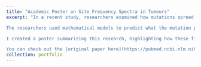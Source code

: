 ```yaml
---
title: "Academic Poster on Site Frequency Spectra in Tumours"
excerpt: "In a recent study, researchers examined how mutations spread within growing tumors. They focused on a genetic concept called the **site frequency spectrum (SFS)**, which helps scientists understand how common or rare certain mutations are within a population. While this concept has been widely studied in populations that stay the same size, this research looked at tumors, which are constantly growing and changing.

The researchers used mathematical models to predict what the mutation patterns (or SFS) would look like in a growing tumor. They considered two key factors: the **mutation rates** and the balance between **cell growth and cell death**. By studying the SFS, they could identify how these factors shape the genetic landscape of a tumor. Their findings showed that the patterns of mutations could change significantly based on how healthy or viable the tumor cells are.

I created a poster summarizing this research, highlighting how these findings help us better understand the way tumors evolve. The insights gained could also apply to other fast-growing populations, providing useful tools for estimating mutation rates and the balance between cell death and growth in various biological contexts.

You can check out the [original paper here](https://pubmed.ncbi.nlm.nih.gov/34560155/).<br/><img src='/files/poster.pdf'>"
collection: portfolio
---
```

